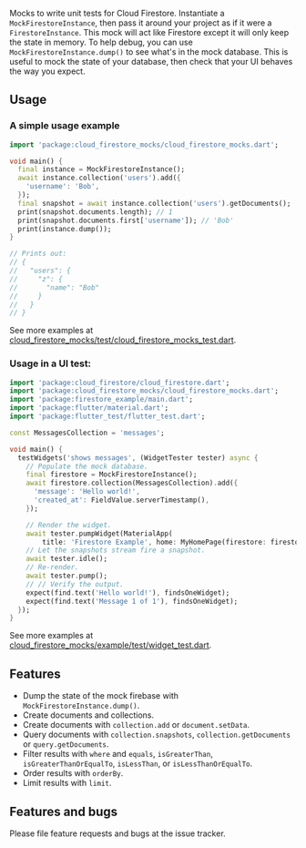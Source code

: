 Mocks to write unit tests for Cloud Firestore. Instantiate a
`MockFirestoreInstance`, then pass it around your project as if it were a
`FirestoreInstance`. This mock will act like Firestore except it will only keep
the state in memory.
To help debug, you can use `MockFirestoreInstance.dump()` to see what's in the
mock database.
This is useful to mock the state of your database, then check that your UI
behaves the way you expect.

## Usage

### A simple usage example

```dart
import 'package:cloud_firestore_mocks/cloud_firestore_mocks.dart';

void main() {
  final instance = MockFirestoreInstance();
  await instance.collection('users').add({
    'username': 'Bob',
  });
  final snapshot = await instance.collection('users').getDocuments();
  print(snapshot.documents.length); // 1
  print(snapshot.documents.first['username']); // 'Bob'
  print(instance.dump());
}

// Prints out:
// {
//   "users": {
//     "z": {
//       "name": "Bob"
//     }
//   }
// }
```

See more examples at [cloud_firestore_mocks/test/cloud_firestore_mocks_test.dart](https://github.com/atn832/cloud_firestore_mocks/blob/master/test/cloud_firestore_mocks_test.dart).

### Usage in a UI test:

```dart
import 'package:cloud_firestore/cloud_firestore.dart';
import 'package:cloud_firestore_mocks/cloud_firestore_mocks.dart';
import 'package:firestore_example/main.dart';
import 'package:flutter/material.dart';
import 'package:flutter_test/flutter_test.dart';

const MessagesCollection = 'messages';

void main() {
  testWidgets('shows messages', (WidgetTester tester) async {
    // Populate the mock database.
    final firestore = MockFirestoreInstance();
    await firestore.collection(MessagesCollection).add({
      'message': 'Hello world!',
      'created_at': FieldValue.serverTimestamp(),
    });

    // Render the widget.
    await tester.pumpWidget(MaterialApp(
        title: 'Firestore Example', home: MyHomePage(firestore: firestore)));
    // Let the snapshots stream fire a snapshot.
    await tester.idle();
    // Re-render.
    await tester.pump();
    // // Verify the output.
    expect(find.text('Hello world!'), findsOneWidget);
    expect(find.text('Message 1 of 1'), findsOneWidget);
  });
}
```

See more examples at [cloud_firestore_mocks/example/test/widget_test.dart](https://github.com/atn832/cloud_firestore_mocks/blob/master/example/test/widget_test.dart).

## Features

- Dump the state of the mock firebase with `MockFirestoreInstance.dump()`.
- Create documents and collections.
- Create documents with `collection.add` or `document.setData`.
- Query documents with `collection.snapshots`, `collection.getDocuments` or `query.getDocuments`.
- Filter results with `where` and `equals`, `isGreaterThan`, `isGreaterThanOrEqualTo`, `isLessThan`, or `isLessThanOrEqualTo`.
- Order results with `orderBy`.
- Limit results with `limit`.

## Features and bugs

Please file feature requests and bugs at the issue tracker.
